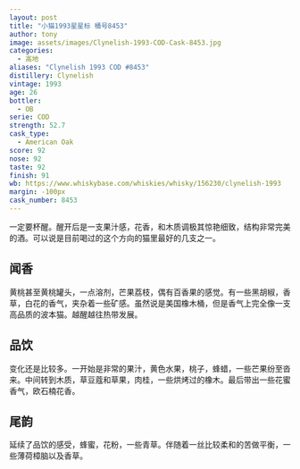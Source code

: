 ```yaml
---
layout: post
title: "小猫1993星星标 桶号8453"
author: tony
image: assets/images/Clynelish-1993-COD-Cask-8453.jpg
categories:
  - 高地
aliases: "Clynelish 1993 COD #8453"
distillery: Clynelish
vintage: 1993
age: 26
bottler:
  - OB
serie: COD
strength: 52.7
cask_type:
  - American Oak
score: 92
nose: 92
taste: 92
finish: 91
wb: https://www.whiskybase.com/whiskies/whisky/156230/clynelish-1993
margin: -100px
cask_number: 8453
---
```

一定要杯醒。醒开后是一支果汁感，花香，和木质调极其惊艳细致，结构非常完美的酒。可以说是目前喝过的这个方向的猫里最好的几支之一。
## 闻香
黄桃甚至黄桃罐头，一点溶剂，芒果荔枝，偶有百香果的感觉。有一些黑胡椒，香草，白花的香气，夹杂着一些矿感。虽然说是美国橡木桶，但是香气上完全像一支高品质的波本猫。越醒越往热带发展。

## 品饮
变化还是比较多。一开始是非常的果汁，黄色水果，桃子，蜂蜡，一些芒果纷至沓来。中间转到木质，草豆蔻和草果，肉桂，一些烘烤过的橡木。最后带出一些花蜜香气，欧石楠花香。

## 尾韵
延续了品饮的感受，蜂蜜，花粉，一些青草。伴随着一丝比较柔和的苦做平衡，一些薄荷樟脑以及香草。
